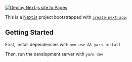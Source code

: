 [![Deploy Next.js site to Pages](https://github.com/lundjrl/spark-accessibility-ci/actions/workflows/nextjs.yml/badge.svg)](https://github.com/lundjrl/Next-App-Template/actions/workflows/nextjs.yml)


This is a [Next.js](https://nextjs.org/) project bootstrapped with [`create-next-app`](https://github.com/vercel/next.js/tree/canary/packages/create-next-app).

## Getting Started

First, install dependencies with `nvm use && yarn install`

Then, run the development server with `yarn dev`

